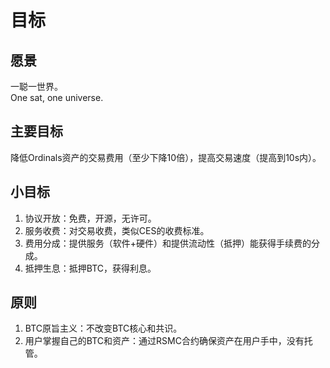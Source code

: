 目标
============

愿景
----
一聪一世界。  
One sat, one universe.

主要目标
-----
降低Ordinals资产的交易费用（至少下降10倍），提高交易速度（提高到10s内）。  


小目标
-----
1. 协议开放：免费，开源，无许可。  
2. 服务收费：对交易收费，类似CES的收费标准。  
3. 费用分成：提供服务（软件+硬件）和提供流动性（抵押）能获得手续费的分成。  
4. 抵押生息：抵押BTC，获得利息。  


原则
-----
1. BTC原旨主义：不改变BTC核心和共识。  
2. 用户掌握自己的BTC和资产：通过RSMC合约确保资产在用户手中，没有托管。  

